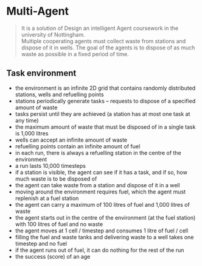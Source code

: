 # Multi-Agent
>It is a solution of Design an intelligent Agent coursework in the university of Nottingham.<br/>
>Multiple cooperating agents must
collect waste from stations and dispose of it in wells. The goal of the agents is to
dispose of as much waste as possible in a fixed period of time.
## Task environment
<ul>
<li> the environment is an infinite 2D grid that contains randomly distributed
stations, wells and refuelling points</li>
<li> stations periodically generate tasks – requests to dispose of a specified amount
of waste</li>
<li> tasks persist until they are achieved (a station has at most one task at any time)</li>
<li> the maximum amount of waste that must be disposed of in a single task is
1,000 litres</li>
<li> wells can accept an infinite amount of waste</li>
<li> refuelling points contain an infinite amount of fuel</li>
<li> in each run, there is always a refuelling station in the centre of the
environment</li>
<li> a run lasts 10,000 timesteps</li>
<li> if a station is visible, the agent can see if it has a task, and if so, how much
waste is to be disposed of</li>
<li> the agent can take waste from a station and dispose of it in a well</li>
<li> moving around the environment requires fuel, which the agent must replenish
at a fuel station</li>
<li> the agent can carry a maximum of 100 litres of fuel and 1,000 litres of waste</li>
<li> the agent starts out in the centre of the environment (at the fuel station) with
100 litres of fuel and no waste</li>
<li> the agent moves at 1 cell / timestep and consumes 1 litre of fuel / cell</li>
<li> filling the fuel and waste tanks and delivering waste to a well takes one
timestep and no fuel</li>
<li> if the agent runs out of fuel, it can do nothing for the rest of the run</li>
<li> the success (score) of an age</li>
</ul>
